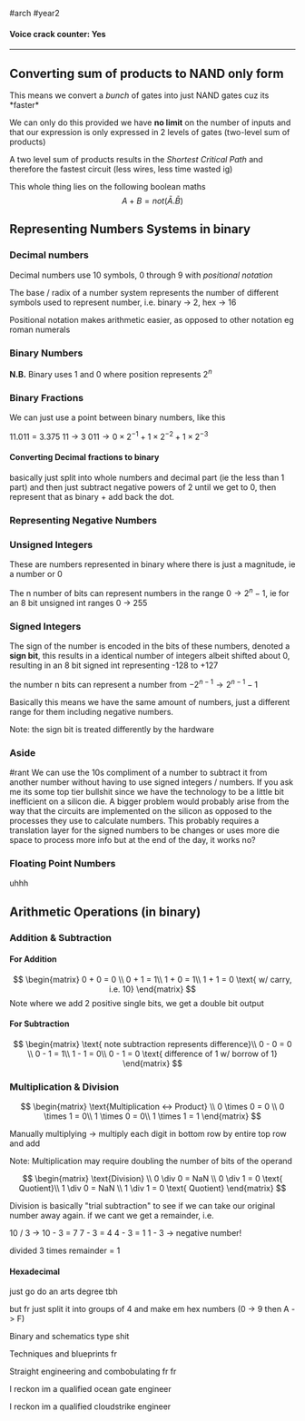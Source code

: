#arch #year2 

#### **Voice crack counter: Yes**
***
## Converting sum of products to NAND only form

This means we convert a *bunch* of gates into just NAND gates cuz its \*faster\*

We can only do this provided we have **no limit** on the number of inputs and that our expression is only expressed in 2 levels of gates (two-level sum of products)

A two level sum of products results in the *Shortest Critical Path* and therefore the fastest circuit (less wires, less time wasted ig)

This whole thing lies on the following boolean maths
$$A+B = not(\bar{A}.\bar{B})$$


## Representing Numbers Systems in binary

### Decimal numbers
Decimal numbers use 10 symbols, 0 through 9 with *positional notation*

The base / radix of a number system represents the number of different symbols used to represent number, i.e. binary -> 2, hex -> 16

Positional notation makes arithmetic easier, as opposed to other notation eg roman numerals

### Binary Numbers
**N.B.** Binary uses 1 and 0 where position represents $2^n$

### Binary Fractions
We can just use a point between binary numbers, like this

11.011 = 3.375
11 -> 3
$011 \to 0\times2^{-1} + 1\times2^{-2} +1\times2^{-3}$

#### Converting Decimal fractions to binary

basically just split into whole numbers and decimal part (ie the less than 1 part) and then just subtract negative powers of 2 until we get to 0, then represent that as binary + add back the dot.


### Representing Negative Numbers

### Unsigned Integers
These are numbers represented in binary where there is just a magnitude, ie a number or 0

The n number of bits can represent numbers in the range $0 \to 2^{n}-1$, ie for an 8 bit unsigned int ranges 0 -> 255

### Signed Integers
The sign of the number is encoded in the bits of these numbers, denoted a **sign bit**, this results in a identical number of integers albeit shifted about 0, resulting in an 8 bit signed int representing -128 to +127

the number n bits can represent a number from $-2^{n-1} \to 2^{n-1}-1$

Basically this means we have the same amount of numbers, just a different range for them including negative numbers.

Note: the sign bit is treated differently by the hardware

### Aside
#rant
We can use the 10s compliment of a number to subtract it from another number without having to use signed integers / numbers. If you ask me its some top tier bullshit since we have the technology to be a little bit inefficient on a silicon die. A bigger problem would probably arise from the way that the circuits are implemented on the silicon as opposed to the processes they use to calculate numbers. This probably requires a translation layer for the signed numbers to be changes or uses more die space to process more info but at the end of the day, it works no?

### Floating Point Numbers
uhhh

## Arithmetic Operations (in binary)

### Addition & Subtraction

#### For Addition
$$
\begin{matrix}
0 + 0 = 0 \\
0 + 1 = 1\\
1 + 0 = 1\\
1 + 1 = 0 \text{ w/ carry, i.e. 10}
\end{matrix}
$$
Note where we add 2 positive single bits, we get a double bit output
#### For Subtraction

$$
\begin{matrix}
\text{ note subtraction represents difference}\\
0 - 0 = 0 \\
0 - 1 = 1\\
1 - 1 = 0\\
0 - 1 = 0 \text{ difference of 1 w/ borrow of 1}
\end{matrix}
$$


### Multiplication & Division

$$
\begin{matrix}
\text{Multiplication <-> Product} \\
0 \times 0 = 0 \\
0 \times 1 = 0\\
1 \times 0 = 0\\
1 \times 1 = 1
\end{matrix}
$$

Manually multiplying -> multiply each digit in bottom row by entire top row and add

Note: Multiplication may require doubling the number of bits of the operand

$$
\begin{matrix}
\text{Division} \\
0 \div 0 = NaN \\
0 \div 1 = 0 \text{ Quotient}\\
1 \div 0 = NaN \\
1 \div 1 = 0 \text{ Quotient}
\end{matrix}
$$

Division is basically "trial subtraction" to see if we can take our original number away again. if we cant we get a remainder, i.e.

10 / 3 ->
10 - 3 = 7
7 - 3 = 4
4 - 3 = 1
1 - 3 -> negative number!

divided 3 times
remainder = 1



#### Hexadecimal

just go do an arts degree tbh


but fr just split it into groups of 4 and make em hex numbers (0 -> 9 then A -> F)

Binary and schematics type shit

Techniques and blueprints fr

Straight engineering and combobulating fr fr



I reckon im a qualified ocean gate engineer

I reckon im a qualified cloudstrike engineer